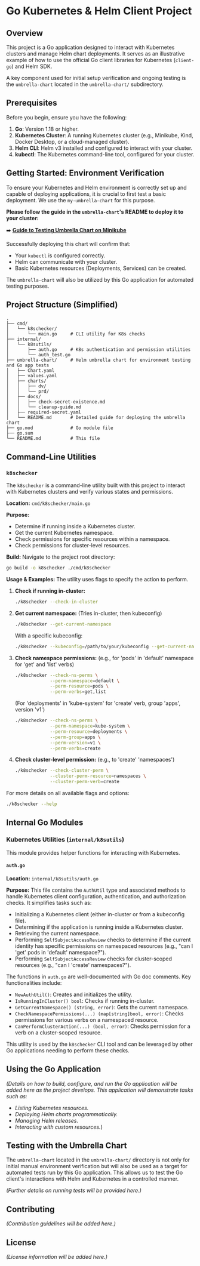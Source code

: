 # Go Kubernetes & Helm Client Project

## Overview

This project is a Go application designed to interact with Kubernetes clusters and manage Helm chart deployments. It serves as an illustrative example of how to use the official Go client libraries for Kubernetes (`client-go`) and Helm SDK.

A key component used for initial setup verification and ongoing testing is the `umbrella-chart` located in the `umbrella-chart/` subdirectory.

## Prerequisites

Before you begin, ensure you have the following:

1.  **Go**: Version 1.18 or higher.
2.  **Kubernetes Cluster**: A running Kubernetes cluster (e.g., Minikube, Kind, Docker Desktop, or a cloud-managed cluster).
3.  **Helm CLI**: Helm v3 installed and configured to interact with your cluster.
4.  **kubectl**: The Kubernetes command-line tool, configured for your cluster.

## Getting Started: Environment Verification

To ensure your Kubernetes and Helm environment is correctly set up and capable of deploying applications, it is crucial to first test a basic deployment. We use the `my-umbrella-chart` for this purpose.

**Please follow the guide in the `umbrella-chart`'s README to deploy it to your cluster:**

➡️ **[Guide to Testing Umbrella Chart on Minikube](./umbrella-chart/README.md#guide-to-testing-umbrella-chart-on-minikube)**

Successfully deploying this chart will confirm that:
- Your `kubectl` is configured correctly.
- Helm can communicate with your cluster.
- Basic Kubernetes resources (Deployments, Services) can be created.

The `umbrella-chart` will also be utilized by this Go application for automated testing purposes.

## Project Structure (Simplified)

```
.
├── cmd/
│   └── k8schecker/
│       └── main.go     # CLI utility for K8s checks
├── internal/
│   └── k8sutils/
│       ├── auth.go     # K8s authentication and permission utilities
│       └── auth_test.go
├── umbrella-chart/     # Helm umbrella chart for environment testing and Go app tests
│   ├── Chart.yaml
│   ├── values.yaml
│   ├── charts/
│   │   ├── dv/
│   │   └── prd/
│   ├── docs/
│   │   ├── check-secret-existence.md
│   │   └── cleanup-guide.md
│   ├── required-secret.yaml
│   └── README.md       # Detailed guide for deploying the umbrella chart
├── go.mod              # Go module file
├── go.sum
└── README.md           # This file
```

## Command-Line Utilities

### `k8schecker`

The `k8schecker` is a command-line utility built with this project to interact with Kubernetes clusters and verify various states and permissions.

**Location:** `cmd/k8schecker/main.go`

**Purpose:**
- Determine if running inside a Kubernetes cluster.
- Get the current Kubernetes namespace.
- Check permissions for specific resources within a namespace.
- Check permissions for cluster-level resources.

**Build:**
Navigate to the project root directory:
```bash
go build -o k8schecker ./cmd/k8schecker
```

**Usage & Examples:**
The utility uses flags to specify the action to perform.

1.  **Check if running in-cluster:**
    ```bash
    ./k8schecker --check-in-cluster
    ```

2.  **Get current namespace:**
    (Tries in-cluster, then kubeconfig)
    ```bash
    ./k8schecker --get-current-namespace
    ```
    With a specific kubeconfig:
    ```bash
    ./k8schecker --kubeconfig=/path/to/your/kubeconfig --get-current-namespace
    ```

3.  **Check namespace permissions:**
    (e.g., for 'pods' in 'default' namespace for 'get' and 'list' verbs)
    ```bash
    ./k8schecker --check-ns-perms \
                 --perm-namespace=default \
                 --perm-resource=pods \
                 --perm-verbs=get,list
    ```
    (For 'deployments' in 'kube-system' for 'create' verb, group 'apps', version 'v1')
    ```bash
    ./k8schecker --check-ns-perms \
                 --perm-namespace=kube-system \
                 --perm-resource=deployments \
                 --perm-group=apps \
                 --perm-version=v1 \
                 --perm-verbs=create
    ```

4.  **Check cluster-level permission:**
    (e.g., to 'create' 'namespaces')
    ```bash
    ./k8schecker --check-cluster-perm \
                 --cluster-perm-resource=namespaces \
                 --cluster-perm-verb=create
    ```

For more details on all available flags and options:
```bash
./k8schecker --help
```

## Internal Go Modules

### Kubernetes Utilities (`internal/k8sutils`)

This module provides helper functions for interacting with Kubernetes.

#### `auth.go`
**Location:** `internal/k8sutils/auth.go`

**Purpose:**
This file contains the `AuthUtil` type and associated methods to handle Kubernetes client configuration, authentication, and authorization checks. It simplifies tasks such as:
-   Initializing a Kubernetes client (either in-cluster or from a kubeconfig file).
-   Determining if the application is running inside a Kubernetes cluster.
-   Retrieving the current namespace.
-   Performing `SelfSubjectAccessReview` checks to determine if the current identity has specific permissions on namespaced resources (e.g., "can I 'get' pods in 'default' namespace?").
-   Performing `SelfSubjectAccessReview` checks for cluster-scoped resources (e.g., "can I 'create' namespaces?").

The functions in `auth.go` are well-documented with Go doc comments. Key functionalities include:
-   `NewAuthUtil()`: Creates and initializes the utility.
-   `IsRunningInCluster() bool`: Checks if running in-cluster.
-   `GetCurrentNamespace() (string, error)`: Gets the current namespace.
-   `CheckNamespacePermissions(...) (map[string]bool, error)`: Checks permissions for various verbs on a namespaced resource.
-   `CanPerformClusterAction(...) (bool, error)`: Checks permission for a verb on a cluster-scoped resource.

This utility is used by the `k8schecker` CLI tool and can be leveraged by other Go applications needing to perform these checks.

## Using the Go Application

*(Details on how to build, configure, and run the Go application will be added here as the project develops. This application will demonstrate tasks such as:*
*   *Listing Kubernetes resources.*
*   *Deploying Helm charts programmatically.*
*   *Managing Helm releases.*
*   *Interacting with custom resources.*)

## Testing with the Umbrella Chart

The `umbrella-chart` located in the `umbrella-chart/` directory is not only for initial manual environment verification but will also be used as a target for automated tests run by this Go application. This allows us to test the Go client's interactions with Helm and Kubernetes in a controlled manner.

*(Further details on running tests will be provided here.)*

## Contributing

*(Contribution guidelines will be added here.)*

## License

*(License information will be added here.)*